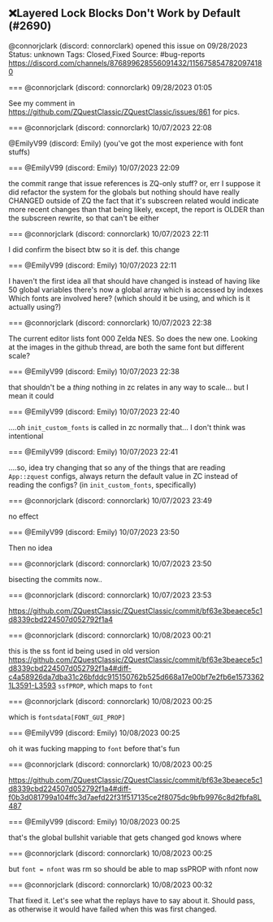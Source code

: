 ## ❌Layered Lock Blocks Don't Work by Default (#2690)
@connorjclark (discord: connorclark) opened this issue on 09/28/2023
Status: unknown
Tags: Closed,Fixed
Source: #bug-reports https://discord.com/channels/876899628556091432/1156758547820974180


=== @connorjclark (discord: connorclark) 09/28/2023 01:05

See my comment in https://github.com/ZQuestClassic/ZQuestClassic/issues/861 for pics.

=== @connorjclark (discord: connorclark) 10/07/2023 22:08

@EmilyV99 (discord: Emily) (you've got the most experience with font stuffs)

=== @EmilyV99 (discord: Emily) 10/07/2023 22:09

the commit range that issue references is ZQ-only stuff?
or, err
I suppose it did refactor the system for the globals
but nothing should have really CHANGED outside of ZQ
the fact that it's subscreen related would indicate more recent changes than that being likely, except, the report is OLDER than the subscreen rewrite, so that can't be either

=== @connorjclark (discord: connorclark) 10/07/2023 22:11

I did confirm the bisect btw so it is def. this change

=== @EmilyV99 (discord: Emily) 10/07/2023 22:11

I haven't the first idea
all that should have changed is
instead of having like 50 global variables
there's now a global array
which is accessed by indexes
Which fonts are involved here? (which should it be using, and which is it actually using?)

=== @connorjclark (discord: connorclark) 10/07/2023 22:38

The current editor lists font 000 Zelda NES. So does the new one.
Looking at the images in the github thread, are both the same font but different scale?

=== @EmilyV99 (discord: Emily) 10/07/2023 22:38

that shouldn't be a *thing*
nothing in zc relates in any way to scale...
but
I mean
it could

=== @EmilyV99 (discord: Emily) 10/07/2023 22:40

....oh
`init_custom_fonts` is called in zc normally
that... I don't think was intentional

=== @EmilyV99 (discord: Emily) 10/07/2023 22:41

....so, idea
try changing that so any of the things that are reading `App::zquest` configs, always return the default value in ZC instead of reading the configs?
(in `init_custom_fonts`, specifically)

=== @connorjclark (discord: connorclark) 10/07/2023 23:49

no effect

=== @EmilyV99 (discord: Emily) 10/07/2023 23:50

Then no idea

=== @connorjclark (discord: connorclark) 10/07/2023 23:50

bisecting the commits now..

=== @connorjclark (discord: connorclark) 10/07/2023 23:53

https://github.com/ZQuestClassic/ZQuestClassic/commit/bf63e3beaece5c1d8339cbd224507d052792f1a4

=== @connorjclark (discord: connorclark) 10/08/2023 00:21

this is the ss font id being used in old version https://github.com/ZQuestClassic/ZQuestClassic/commit/bf63e3beaece5c1d8339cbd224507d052792f1a4#diff-c4a58926da7dba31c26bfddc915150762b525d668a17e00bf7e2fb6e15733621L3591-L3593
`ssfPROP`, which maps to `font`

=== @connorjclark (discord: connorclark) 10/08/2023 00:25

which is `fontsdata[FONT_GUI_PROP]`

=== @EmilyV99 (discord: Emily) 10/08/2023 00:25

oh
it was fucking
mapping to `font` before
that's fun

=== @connorjclark (discord: connorclark) 10/08/2023 00:25

https://github.com/ZQuestClassic/ZQuestClassic/commit/bf63e3beaece5c1d8339cbd224507d052792f1a4#diff-f0b3d081799a104ffc3d7aefd22f31f517135ce2f8075dc9bfb9976c8d2fbfa8L487

=== @EmilyV99 (discord: Emily) 10/08/2023 00:25

that's the global bullshit variable that gets changed god knows where

=== @connorjclark (discord: connorclark) 10/08/2023 00:25

but `font = nfont` was rm
so should be able to map ssPROP with nfont now

=== @connorjclark (discord: connorclark) 10/08/2023 00:32

That fixed it. Let's see what the replays have to say about it.
Should pass, as otherwise it would have failed when this was first changed.
